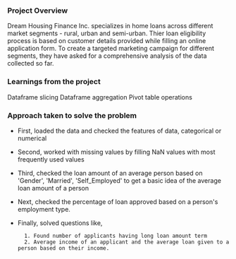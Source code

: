 ### Project Overview

 Dream Housing Finance Inc. specializes in home loans across different market segments - rural, urban and semi-urban. Thier loan eligibility process is based on customer details provided while filling an online application form. To create a targeted marketing campaign for different segments, they have asked for a comprehensive analysis of the data collected so far.



### Learnings from the project

 Dataframe slicing
Dataframe aggregation
Pivot table operations


### Approach taken to solve the problem

 - First, loaded the data and checked the features of data, categorical or numerical
- Second, worked with missing values by filling NaN values with most frequently used values
- Third, checked the loan amount of an average person based on 'Gender', 'Married', 'Self_Employed' to get a basic idea of the average loan amount of a person
- Next, checked the percentage of loan approved based on a person's employment type.
- Finally, solved questions like,  

        1. Found number of applicants having long loan amount term
        2. Average income of an applicant and the average loan given to a person based on their income.








